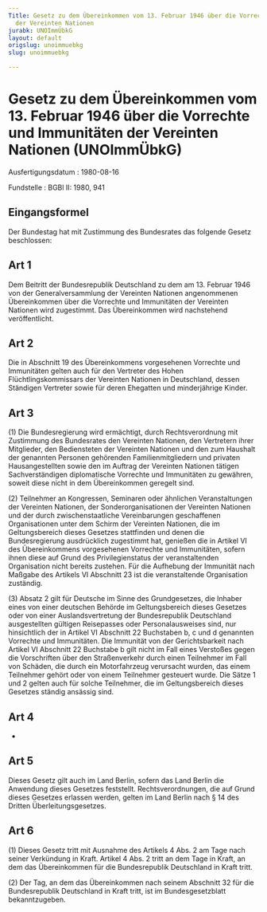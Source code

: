 ```yaml
---
Title: Gesetz zu dem Übereinkommen vom 13. Februar 1946 über die Vorrechte und Immunitäten
  der Vereinten Nationen
jurabk: UNOImmÜbkG
layout: default
origslug: unoimmuebkg
slug: unoimmuebkg

---
```


# Gesetz zu dem Übereinkommen vom 13. Februar 1946 über die Vorrechte und Immunitäten der Vereinten Nationen (UNOImmÜbkG)

Ausfertigungsdatum
:   1980-08-16

Fundstelle
:   BGBl II: 1980, 941



## Eingangsformel

Der Bundestag hat mit Zustimmung des Bundesrates das folgende Gesetz
beschlossen:


## Art 1

Dem Beitritt der Bundesrepublik Deutschland zu dem am 13. Februar 1946
von der Generalversammlung der Vereinten Nationen angenommenen
Übereinkommen über die Vorrechte und Immunitäten der Vereinten
Nationen wird zugestimmt. Das Übereinkommen wird nachstehend
veröffentlicht.


## Art 2

Die in Abschnitt 19 des Übereinkommens vorgesehenen Vorrechte und
Immunitäten gelten auch für den Vertreter des Hohen
Flüchtlingskommissars der Vereinten Nationen in Deutschland, dessen
Ständigen Vertreter sowie für deren Ehegatten und minderjährige
Kinder.


## Art 3

(1) Die Bundesregierung wird ermächtigt, durch Rechtsverordnung mit
Zustimmung des Bundesrates den Vereinten Nationen, den Vertretern
ihrer Mitglieder, den Bediensteten der Vereinten Nationen und den zum
Haushalt der genannten Personen gehörenden Familienmitgliedern und
privaten Hausangestellten sowie den im Auftrag der Vereinten Nationen
tätigen Sachverständigen diplomatische Vorrechte und Immunitäten zu
gewähren, soweit diese nicht in dem Übereinkommen geregelt sind.

(2) Teilnehmer an Kongressen, Seminaren oder ähnlichen Veranstaltungen
der Vereinten Nationen, der Sonderorganisationen der Vereinten
Nationen und der durch zwischenstaatliche Vereinbarungen geschaffenen
Organisationen unter dem Schirm der Vereinten Nationen, die im
Geltungsbereich dieses Gesetzes stattfinden und denen die
Bundesregierung ausdrücklich zugestimmt hat, genießen die in Artikel
VI des Übereinkommens vorgesehenen Vorrechte und Immunitäten, sofern
ihnen diese auf Grund des Privilegienstatus der veranstaltenden
Organisation nicht bereits zustehen. Für die Aufhebung der Immunität
nach Maßgabe des Artikels VI Abschnitt 23 ist die veranstaltende
Organisation zuständig.

(3) Absatz 2 gilt für Deutsche im Sinne des Grundgesetzes, die Inhaber
eines von einer deutschen Behörde im Geltungsbereich dieses Gesetzes
oder von einer Auslandsvertretung der Bundesrepublik Deutschland
ausgestellten gültigen Reisepasses oder Personalausweises sind, nur
hinsichtlich der in Artikel VI Abschnitt 22 Buchstaben b, c und d
genannten Vorrechte und Immunitäten. Die Immunität von der
Gerichtsbarkeit nach Artikel VI Abschnitt 22 Buchstabe b gilt nicht im
Fall eines Verstoßes gegen die Vorschriften über den Straßenverkehr
durch einen Teilnehmer im Fall von Schäden, die durch ein
Motorfahrzeug verursacht wurden, das einem Teilnehmer gehört oder von
einem Teilnehmer gesteuert wurde. Die Sätze 1 und 2 gelten auch für
solche Teilnehmer, die im Geltungsbereich dieses Gesetzes ständig
ansässig sind.


## Art 4

-


## Art 5

Dieses Gesetz gilt auch im Land Berlin, sofern das Land Berlin die
Anwendung dieses Gesetzes feststellt. Rechtsverordnungen, die auf
Grund dieses Gesetzes erlassen werden, gelten im Land Berlin nach § 14
des Dritten Überleitungsgesetzes.


## Art 6

(1) Dieses Gesetz tritt mit Ausnahme des Artikels 4 Abs. 2 am Tage
nach seiner Verkündung in Kraft. Artikel 4 Abs. 2 tritt an dem Tage in
Kraft, an dem das Übereinkommen für die Bundesrepublik Deutschland in
Kraft tritt.

(2) Der Tag, an dem das Übereinkommen nach seinem Abschnitt 32 für die
Bundesrepublik Deutschland in Kraft tritt, ist im Bundesgesetzblatt
bekanntzugeben.

